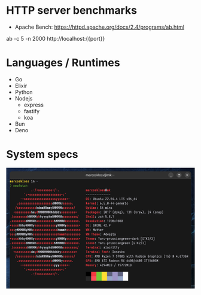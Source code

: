 # HTTP server benchmarks

- Apache Bench: https://httpd.apache.org/docs/2.4/programs/ab.html

ab -c 5 -n 2000 http://localhost:{{port}}

# Languages / Runtimes

- Go
- Elixir
- Python
- Nodejs
  - express
  - fastify
  - koa
- Bun
- Deno

# System specs

<img src="./.github/systemspec.png" alt="System specs">
